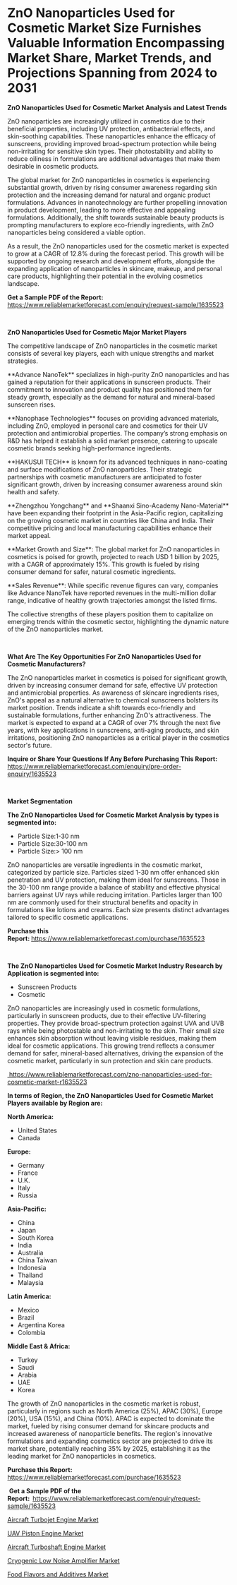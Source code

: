 <p><h1>ZnO Nanoparticles Used for Cosmetic Market Size Furnishes Valuable Information Encompassing Market Share, Market Trends, and Projections Spanning from 2024 to 2031</h1></p><p><strong>ZnO Nanoparticles Used for Cosmetic Market Analysis and Latest Trends</strong></p>
<p><p>ZnO nanoparticles are increasingly utilized in cosmetics due to their beneficial properties, including UV protection, antibacterial effects, and skin-soothing capabilities. These nanoparticles enhance the efficacy of sunscreens, providing improved broad-spectrum protection while being non-irritating for sensitive skin types. Their photostability and ability to reduce oiliness in formulations are additional advantages that make them desirable in cosmetic products.</p><p>The global market for ZnO nanoparticles in cosmetics is experiencing substantial growth, driven by rising consumer awareness regarding skin protection and the increasing demand for natural and organic product formulations. Advances in nanotechnology are further propelling innovation in product development, leading to more effective and appealing formulations. Additionally, the shift towards sustainable beauty products is prompting manufacturers to explore eco-friendly ingredients, with ZnO nanoparticles being considered a viable option.</p><p>As a result, the ZnO nanoparticles used for the cosmetic market is expected to grow at a CAGR of 12.8% during the forecast period. This growth will be supported by ongoing research and development efforts, alongside the expanding application of nanoparticles in skincare, makeup, and personal care products, highlighting their potential in the evolving cosmetics landscape.</p></p>
<p><strong>Get a Sample PDF of the Report:&nbsp;</strong> <a href="https://www.reliablemarketforecast.com/enquiry/request-sample/1635523?utm_campaign=1108&utm_medium=2&utm_source=Github&utm_content=ia&utm_term=27122024&utm_id=zno-nanoparticles-used-for-cosmetic">https://www.reliablemarketforecast.com/enquiry/request-sample/1635523</a></p>
<p>&nbsp;</p>
<p><strong>ZnO Nanoparticles Used for Cosmetic Major Market Players</strong></p>
<p><p>The competitive landscape of ZnO nanoparticles in the cosmetic market consists of several key players, each with unique strengths and market strategies. </p><p>**Advance NanoTek** specializes in high-purity ZnO nanoparticles and has gained a reputation for their applications in sunscreen products. Their commitment to innovation and product quality has positioned them for steady growth, especially as the demand for natural and mineral-based sunscreen rises.</p><p>**Nanophase Technologies** focuses on providing advanced materials, including ZnO, employed in personal care and cosmetics for their UV protection and antimicrobial properties. The company’s strong emphasis on R&D has helped it establish a solid market presence, catering to upscale cosmetic brands seeking high-performance ingredients.</p><p>**HAKUSUI TECH** is known for its advanced techniques in nano-coating and surface modifications of ZnO nanoparticles. Their strategic partnerships with cosmetic manufacturers are anticipated to foster significant growth, driven by increasing consumer awareness around skin health and safety.</p><p>**Zhengzhou Yongchang** and **Shaanxi Sino-Academy Nano-Material** have been expanding their footprint in the Asia-Pacific region, capitalizing on the growing cosmetic market in countries like China and India. Their competitive pricing and local manufacturing capabilities enhance their market appeal.</p><p>**Market Growth and Size**: The global market for ZnO nanoparticles in cosmetics is poised for growth, projected to reach USD 1 billion by 2025, with a CAGR of approximately 15%. This growth is fueled by rising consumer demand for safer, natural cosmetic ingredients.</p><p>**Sales Revenue**: While specific revenue figures can vary, companies like Advance NanoTek have reported revenues in the multi-million dollar range, indicative of healthy growth trajectories amongst the listed firms.</p><p>The collective strengths of these players position them to capitalize on emerging trends within the cosmetic sector, highlighting the dynamic nature of the ZnO nanoparticles market.</p></p>
<p>&nbsp;</p>
<p><strong>What Are The Key Opportunities For ZnO Nanoparticles Used for Cosmetic Manufacturers?</strong></p>
<p><p>The ZnO nanoparticles market in cosmetics is poised for significant growth, driven by increasing consumer demand for safe, effective UV protection and antimicrobial properties. As awareness of skincare ingredients rises, ZnO's appeal as a natural alternative to chemical sunscreens bolsters its market position. Trends indicate a shift towards eco-friendly and sustainable formulations, further enhancing ZnO's attractiveness. The market is expected to expand at a CAGR of over 7% through the next five years, with key applications in sunscreens, anti-aging products, and skin irritations, positioning ZnO nanoparticles as a critical player in the cosmetics sector's future.</p></p>
<p><strong>Inquire or Share Your Questions If Any Before Purchasing This Report:</strong> <a href="https://www.reliablemarketforecast.com/enquiry/pre-order-enquiry/1635523?utm_campaign=1108&utm_medium=2&utm_source=Github&utm_content=ia&utm_term=27122024&utm_id=zno-nanoparticles-used-for-cosmetic">https://www.reliablemarketforecast.com/enquiry/pre-order-enquiry/1635523</a></p>
<p>&nbsp;</p>
<p><strong>Market Segmentation</strong></p>
<p><strong>The ZnO Nanoparticles Used for Cosmetic Market Analysis by types is segmented into:</strong></p>
<p><ul><li>Particle Size:1-30 nm</li><li>Particle Size:30-100 nm</li><li>Particle Size:> 100 nm</li></ul></p>
<p><p>ZnO nanoparticles are versatile ingredients in the cosmetic market, categorized by particle size. Particles sized 1-30 nm offer enhanced skin penetration and UV protection, making them ideal for sunscreens. Those in the 30-100 nm range provide a balance of stability and effective physical barriers against UV rays while reducing irritation. Particles larger than 100 nm are commonly used for their structural benefits and opacity in formulations like lotions and creams. Each size presents distinct advantages tailored to specific cosmetic applications.</p></p>
<p><strong>Purchase this Report:&nbsp;</strong><a href="https://www.reliablemarketforecast.com/purchase/1635523?utm_campaign=1108&utm_medium=2&utm_source=Github&utm_content=ia&utm_term=27122024&utm_id=zno-nanoparticles-used-for-cosmetic">https://www.reliablemarketforecast.com/purchase/1635523</a></p>
<p>&nbsp;</p>
<p><strong>The ZnO Nanoparticles Used for Cosmetic Market Industry Research by Application is segmented into:</strong></p>
<p><ul><li>Sunscreen Products</li><li>Cosmetic</li></ul></p>
<p><p>ZnO nanoparticles are increasingly used in cosmetic formulations, particularly in sunscreen products, due to their effective UV-filtering properties. They provide broad-spectrum protection against UVA and UVB rays while being photostable and non-irritating to the skin. Their small size enhances skin absorption without leaving visible residues, making them ideal for cosmetic applications. This growing trend reflects a consumer demand for safer, mineral-based alternatives, driving the expansion of the cosmetic market, particularly in sun protection and skin care products.</p></p>
<p><a href="https://www.reliablemarketforecast.com/zno-nanoparticles-used-for-cosmetic-market-r1635523?utm_campaign=1108&utm_medium=2&utm_source=Github&utm_content=ia&utm_term=27122024&utm_id=zno-nanoparticles-used-for-cosmetic">&nbsp;https://www.reliablemarketforecast.com/zno-nanoparticles-used-for-cosmetic-market-r1635523</a></p>
<p><strong>In terms of Region, the ZnO Nanoparticles Used for Cosmetic Market Players available by Region are:</strong></p>
<p>
    <p> <strong> North America: </strong>
        <ul>
            <li>United States</li>
            <li>Canada</li>
        </ul>
        </p> 
    <p> <strong> Europe: </strong>
        <ul>
            <li>Germany</li>
            <li>France</li>
            <li>U.K.</li>
            <li>Italy</li>
            <li>Russia</li>
        </ul>
        </p> 
    <p> <strong> Asia-Pacific: </strong>
        <ul>
            <li>China</li>
            <li>Japan</li>
            <li>South Korea</li>
            <li>India</li>
            <li>Australia</li>
            <li>China Taiwan</li>
            <li>Indonesia</li>
            <li>Thailand</li>
            <li>Malaysia</li>
        </ul>
        </p> 
    <p> <strong> Latin America: </strong>
        <ul>
            <li>Mexico</li>
            <li>Brazil</li>
            <li>Argentina Korea</li>
            <li>Colombia</li>
        </ul>
        </p> 
    <p> <strong> Middle East & Africa: </strong>
        <ul>
            <li>Turkey</li>
            <li>Saudi</li>
            <li>Arabia</li>
            <li>UAE</li>
            <li>Korea</li>
        </ul>
    </p>
    </p>
<p><p>The growth of ZnO nanoparticles in the cosmetic market is robust, particularly in regions such as North America (25%), APAC (30%), Europe (20%), USA (15%), and China (10%). APAC is expected to dominate the market, fueled by rising consumer demand for skincare products and increased awareness of nanoparticle benefits. The region's innovative formulations and expanding cosmetics sector are projected to drive its market share, potentially reaching 35% by 2025, establishing it as the leading market for ZnO nanoparticles in cosmetics.</p></p>
<p><strong>Purchase this Report: </strong><a href="https://www.reliablemarketforecast.com/purchase/1635523?utm_campaign=1108&utm_medium=2&utm_source=Github&utm_content=ia&utm_term=27122024&utm_id=zno-nanoparticles-used-for-cosmetic">https://www.reliablemarketforecast.com/purchase/1635523</a></p>
<p>&nbsp;<strong>Get a Sample PDF of the Report:&nbsp;&nbsp;</strong><a href="https://www.reliablemarketforecast.com/enquiry/request-sample/1635523?utm_campaign=1108&utm_medium=2&utm_source=Github&utm_content=ia&utm_term=27122024&utm_id=zno-nanoparticles-used-for-cosmetic">https://www.reliablemarketforecast.com/enquiry/request-sample/1635523</a></p>
<p><strong></strong></p>
<p><p><a href="https://www.linkedin.com/pulse/aircraft-turbojet-engine-market-outlook-2024-2031-projected-7jqkf?utm_campaign=1108&utm_medium=2&utm_source=Github&utm_content=ia&utm_term=27122024&utm_id=zno-nanoparticles-used-for-cosmetic">Aircraft Turbojet Engine Market</a></p><p><a href="https://www.linkedin.com/pulse/insights-uav-piston-engine-industry-market-financial-status-uvruf?utm_campaign=1108&utm_medium=2&utm_source=Github&utm_content=ia&utm_term=27122024&utm_id=zno-nanoparticles-used-for-cosmetic">UAV Piston Engine Market</a></p><p><a href="https://www.linkedin.com/pulse/global-regional-expansion-aircraft-turboshaft-engine-market-eppzf?utm_campaign=1108&utm_medium=2&utm_source=Github&utm_content=ia&utm_term=27122024&utm_id=zno-nanoparticles-used-for-cosmetic">Aircraft Turboshaft Engine Market</a></p><p><a href="https://www.linkedin.com/pulse/forecasting-growth-cryogenic-low-noise-amplifier-market-2024-2031-qlehf?utm_campaign=1108&utm_medium=2&utm_source=Github&utm_content=ia&utm_term=27122024&utm_id=zno-nanoparticles-used-for-cosmetic">Cryogenic Low Noise Amplifier Market</a></p><p><a href="https://github.com/CliffMedina6/Market-Research-Report-List-7/blob/main/food-flavors-and-additives-market.md?utm_campaign=1108&utm_medium=2&utm_source=Github&utm_content=ia&utm_term=27122024&utm_id=zno-nanoparticles-used-for-cosmetic">Food Flavors and Additives Market</a></p></p>